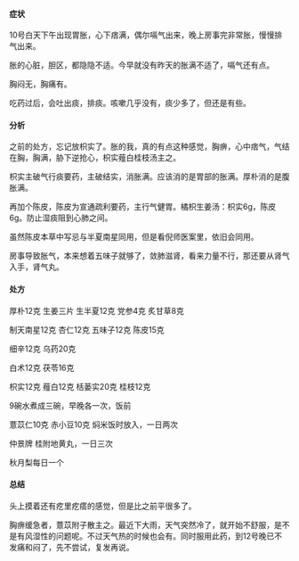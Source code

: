 #### 症状

10号白天下午出现胃胀，心下痞满，偶尔嗝气出来，晚上房事完非常胀，慢慢排气出来。

胀的心脏，胆区，都隐隐不适。今早就没有昨天的胀满不适了，嗝气还有点。

胸闷无，胸痛有。

吃药过后，会吐出痰，排痰。咳嗽几乎没有，痰少多了，但还是有些。

#### 分析

之前的处方，忘记放枳实了。胀的我，真的有点这种感觉，胸痹，心中痞气，气结在胸，胸满，胁下逆抢心，枳实薤白桂枝汤主之。

枳实主破气行痰要药，主破结实，消胀满。应该消的是胃部的胀满。厚朴消的是腹胀满。

再加个陈皮，陈皮为宣通疏利要药，主行气健胃。橘枳生姜汤：枳实6g，陈皮6g。防止湿痰阻到心肺之间。

虽然陈皮本草中写忌与半夏南星同用，但是看倪师医案里，依旧会同用。

房事导致胀气，本来想着五味子就够了，敛肺滋肾，看来力量不行，那还要从肾气入手，肾气丸。

#### 处方

厚朴12克 生姜三片 生半夏12克 党参4克 炙甘草8克

制天南星12克 杏仁12克 五味子12克 陈皮15克

细辛12克 乌药20克

白术12克 茯苓16克 

枳实12克 薤白12克 栝蒌实20克 桂枝12克

9碗水煮成三碗，早晚各一次，饭前

薏苡仁10克 赤小豆10克 焖米饭时放入，一日两次

仲景牌 桂附地黄丸，一日三次

秋月梨每日一个

#### 总结

头上摸着还有疙里疙瘩的感觉，但是比之前平很多了。

胸痹缓急者，薏苡附子散主之。最近下大雨，天气突然冷了，就开始不舒服，是不是有风湿性的问题呢。不过天气热的时候也会有。同时服用此药，到12号晚已不发痛和闷了，先不尝试，复发再说。
